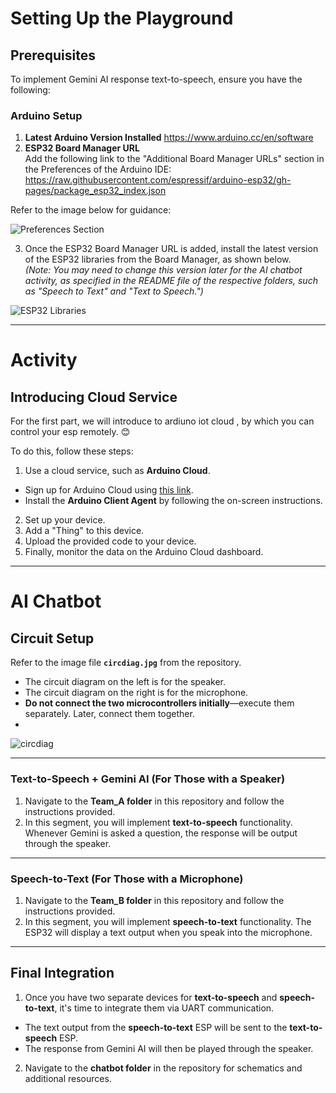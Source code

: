 # Setting Up the Playground

## Prerequisites

To implement Gemini AI response text-to-speech, ensure you have the following:

### Arduino Setup
1. **Latest Arduino Version Installed** https://www.arduino.cc/en/software
2. **ESP32 Board Manager URL**  
   Add the following link to the "Additional Board Manager URLs" section in the Preferences of the Arduino IDE:  
https://raw.githubusercontent.com/espressif/arduino-esp32/gh-pages/package_esp32_index.json

Refer to the image below for guidance:

![Preferences Section](https://github.com/user-attachments/assets/4723f110-8145-49d0-a762-84dd3d625ac3)

3. Once the ESP32 Board Manager URL is added, install the latest version of the ESP32 libraries from the Board Manager, as shown below.  
*(Note: You may need to change this version later for the AI chatbot activity, as specified in the README file of the respective folders, such as "Speech to Text" and "Text to Speech.")*

![ESP32 Libraries](https://github.com/user-attachments/assets/0ac6bbe7-c0a6-4e4e-90a0-d4f49cff8fcc)

---

# Activity 

## Introducing Cloud Service

For the first part, we will introduce to ardiuno iot cloud , by which you can control your esp remotely. 😊

To do this, follow these steps:  
1. Use a cloud service, such as **Arduino Cloud**.  
- Sign up for Arduino Cloud using [this link](https://www.arduino.cc/).  
- Install the **Arduino Client Agent** by following the on-screen instructions.  
2. Set up your device.  
3. Add a "Thing" to this device.  
4. Upload the provided code to your device.  
5. Finally, monitor the data on the Arduino Cloud dashboard.

---

# AI Chatbot 

## Circuit Setup
Refer to the image file **`circdiag.jpg`** from the repository.  
- The circuit diagram on the left is for the speaker.  
- The circuit diagram on the right is for the microphone.  
- **Do not connect the two microcontrollers initially**—execute them separately. Later, connect them together.
- 
![circdiag](https://github.com/user-attachments/assets/f186d416-e5cd-41dc-804f-dfdd80b3fc39)

---

### Text-to-Speech + Gemini AI (For Those with a Speaker)
1. Navigate to the **Team_A folder** in this repository and follow the instructions provided.  
2. In this segment, you will implement **text-to-speech** functionality. Whenever Gemini is asked a question, the response will be output through the speaker.

---

### Speech-to-Text (For Those with a Microphone)
1. Navigate to the **Team_B folder** in this repository and follow the instructions provided.  
2. In this segment, you will implement **speech-to-text** functionality. The ESP32 will display a text output when you speak into the microphone.

---

## Final Integration 

1. Once you have two separate devices for **text-to-speech** and **speech-to-text**, it's time to integrate them via UART communication.  
- The text output from the **speech-to-text** ESP will be sent to the **text-to-speech** ESP.  
- The response from Gemini AI will then be played through the speaker.

2. Navigate to the **chatbot folder** in the repository for schematics and additional resources.
